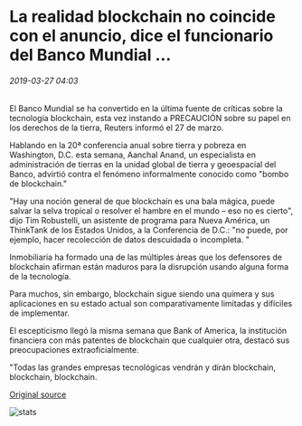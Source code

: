 # La realidad blockchain no coincide con el anuncio, dice el funcionario del Banco Mundial ...

###### 2019-03-27 04:03

El Banco Mundial se ha convertido en la última fuente de críticas sobre la tecnología blockchain, esta vez instando a PRECAUCIÓN sobre su papel en los derechos de la tierra, Reuters informó el 27 de marzo.

Hablando en la 20ª conferencia anual sobre tierra y pobreza en Washington, D.C. esta semana, Aanchal Anand, un especialista en administración de tierras en la unidad global de tierra y geoespacial del Banco, advirtió contra el fenómeno informalmente conocido como "bombo de blockchain."

"Hay una noción general de que blockchain es una bala mágica, puede salvar la selva tropical o resolver el hambre en el mundo – eso no es cierto", dijo Tim Robustelli, un asistente de programa para Nueva América, un ThinkTank de los Estados Unidos, a la Conferencia de D.C.: "no puede, por ejemplo, hacer recolección de datos descuidada o incompleta. "

Inmobiliaria ha formado una de las múltiples áreas que los defensores de blockchain afirman están maduros para la disrupción usando alguna forma de la tecnología.

Para muchos, sin embargo, blockchain sigue siendo una quimera y sus aplicaciones en su estado actual son comparativamente limitadas y difíciles de implementar.

El escepticismo llegó la misma semana que Bank of America, la institución financiera con más patentes de blockchain que cualquier otra, destacó sus preocupaciones extraoficialmente.

"Todas las grandes empresas tecnológicas vendrán y dirán blockchain, blockchain, blockchain.

[Original source](https://cointelegraph.com/news/blockchain-reality-does-not-match-advertisement-says-world-bank-official)

![stats](https://c.statcounter.com/11760860/0/a89fa40b/1/ "stats")
